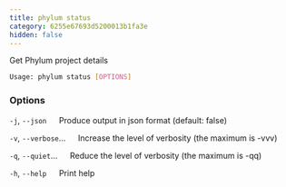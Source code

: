 ```yaml
---
title: phylum status
category: 6255e67693d5200013b1fa3e
hidden: false
---
```


Get Phylum project details

```sh
Usage: phylum status [OPTIONS]
```

### Options

`-j`, `--json`
&emsp; Produce output in json format (default: false)

`-v`, `--verbose`...
&emsp; Increase the level of verbosity (the maximum is -vvv)

`-q`, `--quiet`...
&emsp; Reduce the level of verbosity (the maximum is -qq)

`-h`, `--help`
&emsp; Print help
